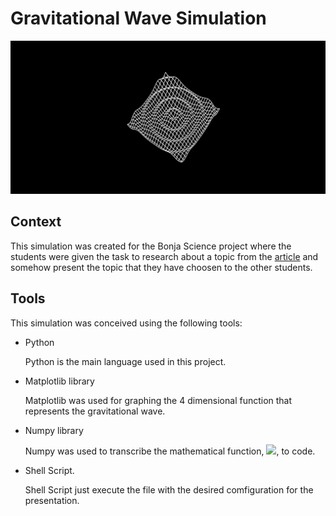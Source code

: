 # Gravitational Wave Simulation

![gravitational wave image from the simulation](./img/gw.png)

## Context
This simulation was created for the Bonja Science project where the students were given the task to research about a topic from the [article](http://www.sbfisica.org.br/rbef/pdf/363504.pdf) and somehow present the topic that they have choosen to the other students.

## Tools
This simulation was conceived using the following tools:

* Python

    Python is the main language used in  this project.

* Matplotlib library

    Matplotlib was used for graphing the 4 dimensional function that represents the gravitational wave.

* Numpy library

    Numpy was used to transcribe the mathematical function, ![](https://latex.codecogs.com/svg.latex?\Large&space;\small\color{white}%20f(t,x,y)%20=%20A%20\times%20cos(\lambda%20\pi%20\sqrt{x^2%20+%20y^2}%20-%20\frac{%20\pi%20t%20}{2})), to code.

* Shell Script.

    Shell Script just execute the file with the desired comfiguration for the presentation.
